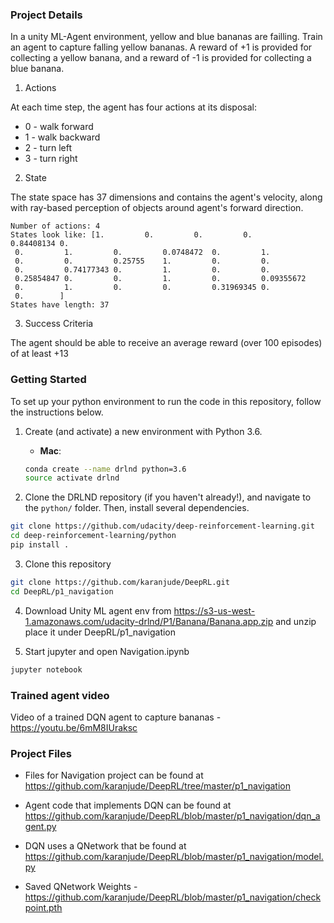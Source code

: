 
### Project Details
In a unity ML-Agent environment, yellow and blue bananas are failling. Train an agent to capture falling yellow bananas. A reward of +1 is provided for collecting a yellow banana, and a reward of -1 is provided for collecting a blue banana.

1. Actions

At each time step, the agent has four actions at its disposal:

* 0 - walk forward
* 1 - walk backward
* 2 - turn left
* 3 - turn right

2. State

The state space has 37 dimensions and contains the agent's velocity, along with ray-based perception of objects around agent's forward direction. 

```
Number of actions: 4
States look like: [1.         0.         0.         0.         0.84408134 0.
 0.         1.         0.         0.0748472  0.         1.
 0.         0.         0.25755    1.         0.         0.
 0.         0.74177343 0.         1.         0.         0.
 0.25854847 0.         0.         1.         0.         0.09355672
 0.         1.         0.         0.         0.31969345 0.
 0.        ]
States have length: 37
```

3. Success Criteria 

The agent should be able to receive an average reward (over 100 episodes) of at least +13

### Getting Started

To set up your python environment to run the code in this repository, follow the instructions below.

1. Create (and activate) a new environment with Python 3.6.

	- __Mac__: 
	```bash
	conda create --name drlnd python=3.6
	source activate drlnd
	```
	
2. Clone the DRLND repository (if you haven't already!), and navigate to the `python/` folder.  Then, install several dependencies.
```bash
git clone https://github.com/udacity/deep-reinforcement-learning.git
cd deep-reinforcement-learning/python
pip install .
```

3. Clone this repository 
```bash
git clone https://github.com/karanjude/DeepRL.git
cd DeepRL/p1_navigation
```

4. Download Unity ML agent env from https://s3-us-west-1.amazonaws.com/udacity-drlnd/P1/Banana/Banana.app.zip
and unzip place it under DeepRL/p1_navigation

5. Start jupyter and open Navigation.ipynb
```bash
jupyter notebook
```

### Trained agent video
Video of a trained DQN agent to capture bananas - https://youtu.be/6mM8IUraksc

### Project Files
* Files for Navigation project can be found at https://github.com/karanjude/DeepRL/tree/master/p1_navigation

* Agent code that implements DQN can be found at https://github.com/karanjude/DeepRL/blob/master/p1_navigation/dqn_agent.py

* DQN uses a QNetwork that be found at https://github.com/karanjude/DeepRL/blob/master/p1_navigation/model.py 

* Saved QNetwork Weights - https://github.com/karanjude/DeepRL/blob/master/p1_navigation/checkpoint.pth

